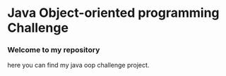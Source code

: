# Java Object-oriented programming Challenge

### Welcome to my repository

here you can find my java oop challenge project.